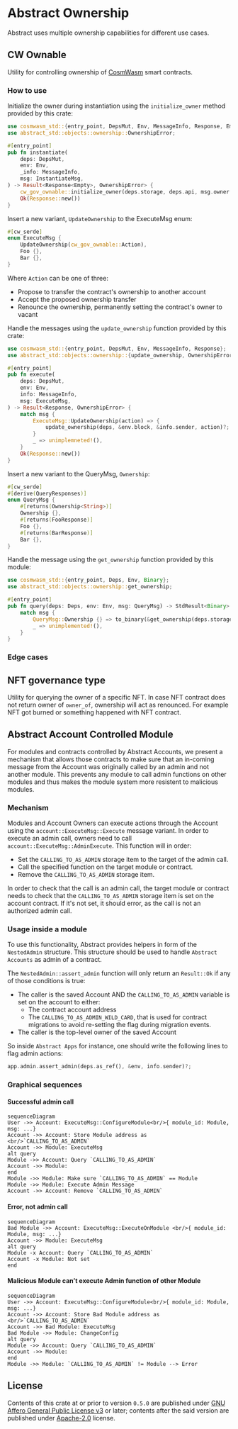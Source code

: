 # Abstract Ownership

Abstract uses multiple ownership capabilities for different use cases.

## CW Ownable

Utility for controlling ownership of [CosmWasm](https://github.com/CosmWasm/cosmwasm) smart contracts.

### How to use

Initialize the owner during instantiation using the `initialize_owner` method provided by this crate:

```rust
use cosmwasm_std::{entry_point, DepsMut, Env, MessageInfo, Response, Empty};
use abstract_std::objects::ownership::OwnershipError;

#[entry_point]
pub fn instantiate(
    deps: DepsMut,
    env: Env,
    _info: MessageInfo,
    msg: InstantiateMsg,
) -> Result<Response<Empty>, OwnershipError> {
    cw_gov_ownable::initialize_owner(deps.storage, deps.api, msg.owner.as_deref())?;
    Ok(Response::new())
}
```

Insert a new variant, `UpdateOwnership` to the ExecuteMsg enum:

```rust
#[cw_serde]
enum ExecuteMsg {
    UpdateOwnership(cw_gov_ownable::Action),
    Foo {},
    Bar {},
}
```

Where `Action` can be one of three:

- Propose to transfer the contract's ownership to another account
- Accept the proposed ownership transfer
- Renounce the ownership, permanently setting the contract's owner to vacant

Handle the messages using the `update_ownership` function provided by this crate:

```rust
use cosmwasm_std::{entry_point, DepsMut, Env, MessageInfo, Response};
use abstract_std::objects::ownership::{update_ownership, OwnershipError};

#[entry_point]
pub fn execute(
    deps: DepsMut,
    env: Env,
    info: MessageInfo,
    msg: ExecuteMsg,
) -> Result<Response, OwnershipError> {
    match msg {
        ExecuteMsg::UpdateOwnership(action) => {
            update_ownership(deps, &env.block, &info.sender, action)?;
        }
        _ => unimplemneted!(),
    }
    Ok(Response::new())
}
```

Insert a new variant to the QueryMsg, `Ownership`:

```rust
#[cw_serde]
#[derive(QueryResponses)]
enum QueryMsg {
    #[returns(Ownership<String>)]
    Ownership {},
    #[returns(FooResponse)]
    Foo {},
    #[returns(BarResponse)]
    Bar {},
}
```

Handle the message using the `get_ownership` function provided by this module:

```rust
use cosmwasm_std::{entry_point, Deps, Env, Binary};
use abstract_std::objects::ownership::get_ownership;

#[entry_point]
pub fn query(deps: Deps, env: Env, msg: QueryMsg) -> StdResult<Binary> {
    match msg {
        QueryMsg::Ownership {} => to_binary(&get_ownership(deps.storage)?),
        _ => unimplemented!(),
    }
}
```

### Edge cases

## NFT governance type

Utility for querying the owner of a specific NFT. In case NFT contract does not return owner of `owner_of`, ownership will act as renounced. For example NFT got burned or something happened with NFT contract.

## Abstract Account Controlled Module

For modules and contracts controlled by Abstract Accounts, we present a mechanism that allows those contracts to make sure that an in-coming message from the Account was originally called by an admin and not another module. This prevents any module to call admin functions on other modules and thus makes the module system more resistent to malicious modules.

### Mechanism

Modules and Account Owners can execute actions through the Account using the `account::ExecuteMsg::Execute` message variant. In order to execute an admin call, owners need to call `account::ExecuteMsg::AdminExecute`. This function will in order:

- Set the `CALLING_TO_AS_ADMIN` storage item to the target of the admin call.
- Call the specified function on the target module or contract.
- Remove the `CALLING_TO_AS_ADMIN` storage item.

In order to check that the call is an admin call, the target module or contract needs to check that the `CALLING_TO_AS_ADMIN` storage item is set on the account contract. If it's not set, it should error, as the call is not an authorized admin call.

### Usage inside a module

To use this functionality, Abstract provides helpers in form of the `NestedAdmin` structure. This structure should be used to handle `Abstract Accounts` as admin of a contract.

The `NestedAdmin::assert_admin` function will only return an `Result::Ok` if any of those conditions is true:

- The caller is the saved Account AND the `CALLING_TO_AS_ADMIN` variable is set on the account to either:
  - The contract account address
  - The `CALLING_TO_AS_ADMIN_WILD_CARD`, that is used for contract migrations to avoid re-setting the flag during migration events.
- The caller is the top-level owner of the saved Account

So inside `Abstract Apps` for instance, one should write the following lines to flag admin actions:

```rust
app.admin.assert_admin(deps.as_ref(), &env, info.sender)?;
```

### Graphical sequences

#### Successful admin call

```mermaid
sequenceDiagram
User ->> Account: ExecuteMsg::ConfigureModule<br/>{ module_id: Module, msg: ...}
Account ->> Account: Store Module address as <br/>`CALLING_TO_AS_ADMIN`
Account ->> Module: ExecuteMsg
alt query
Module ->> Account: Query `CALLING_TO_AS_ADMIN`
Account ->> Module:  
end
Module ->> Module: Make sure `CALLING_TO_AS_ADMIN` == Module
Module ->> Module: Execute Admin Message
Account ->> Account: Remove `CALLING_TO_AS_ADMIN`
```

#### Error, not admin call

```mermaid
sequenceDiagram
Bad Module ->> Account: ExecuteMsg::ExecuteOnModule <br/>{ module_id: Module, msg: ...}
Account ->> Module: ExecuteMsg
alt query
Module -x Account: Query `CALLING_TO_AS_ADMIN`
Account -x Module: Not set
end
```

#### Malicious Module can’t execute Admin function of other Module

```mermaid
sequenceDiagram
User ->> Account: ExecuteMsg::ConfigureModule<br/>{ module_id: Module, msg: ...}
Account ->> Account: Store Bad Module address as <br/>`CALLING_TO_AS_ADMIN`
Account ->> Bad Module: ExecuteMsg
Bad Module ->> Module: ChangeConfig
alt query
Module ->> Account: Query `CALLING_TO_AS_ADMIN`
Account ->> Module:  
end
Module ->> Module: `CALLING_TO_AS_ADMIN` != Module --> Error
```

## License

Contents of this crate at or prior to version `0.5.0` are published under [GNU Affero General Public License v3](https://github.com/steak-enjoyers/cw-plus-plus/blob/9c8fcf1c95b74dd415caf5602068c558e9d16ecc/LICENSE) or later; contents after the said version are published under [Apache-2.0](../../LICENSE) license.
